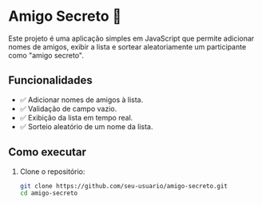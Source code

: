 # Amigo Secreto 🎁

Este projeto é uma aplicação simples em JavaScript que permite adicionar nomes de amigos, exibir a lista e sortear aleatoriamente um participante como "amigo secreto".

## Funcionalidades

- ✅ Adicionar nomes de amigos à lista.
- ✅ Validação de campo vazio.
- ✅ Exibição da lista em tempo real.
- ✅ Sorteio aleatório de um nome da lista.

## Como executar

1. Clone o repositório:
   ```bash
   git clone https://github.com/seu-usuario/amigo-secreto.git
   cd amigo-secreto
   ```
